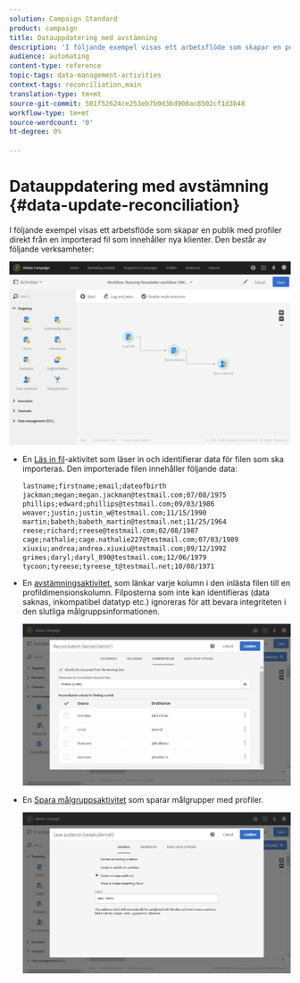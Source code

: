 ```yaml
---
solution: Campaign Standard
product: campaign
title: Datauppdatering med avstämning
description: 'I följande exempel visas ett arbetsflöde som skapar en publik med profiler direkt från en importerad fil som innehåller nya klienter.  '
audience: automating
content-type: reference
topic-tags: data-management-activities
context-tags: reconciliation,main
translation-type: tm+mt
source-git-commit: 501f52624ce253eb7b0d36d908ac8502cf1d3b48
workflow-type: tm+mt
source-wordcount: '0'
ht-degree: 0%

---
```



# Datauppdatering med avstämning {#data-update-reconciliation}

I följande exempel visas ett arbetsflöde som skapar en publik med profiler direkt från en importerad fil som innehåller nya klienter.  Den består av följande verksamheter:

![](assets/identification_example2.png)

* En [Läs in fil](../../automating/using/load-file.md)-aktivitet som läser in och identifierar data för filen som ska importeras. Den importerade filen innehåller följande data:

   ```
   lastname;firstname;email;dateofbirth
   jackman;megan;megan.jackman@testmail.com;07/08/1975
   phillips;edward;phillips@testmail.com;09/03/1986
   weaver;justin;justin_w@testmail.com;11/15/1990
   martin;babeth;babeth_martin@testmail.net;11/25/1964
   reese;richard;rreese@testmail.com;02/08/1987
   cage;nathalie;cage.nathalie227@testmail.com;07/03/1989
   xiuxiu;andrea;andrea.xiuxiu@testmail.com;09/12/1992
   grimes;daryl;daryl_890@testmail.com;12/06/1979
   tycoon;tyreese;tyreese_t@testmail.net;10/08/1971
   ```

* En [avstämningsaktivitet](../../automating/using/reconciliation.md), som länkar varje kolumn i den inlästa filen till en profildimensionskolumn. Filposterna som inte kan identifieras (data saknas, inkompatibel datatyp etc.)  ignoreras för att bevara integriteten i den slutliga målgruppsinformationen.

   ![](assets/identification_example1.png)

* En [Spara målgruppsaktivitet](../../automating/using/save-audience.md) som sparar målgrupper med profiler.

   ![](assets/identification_example3.png)
